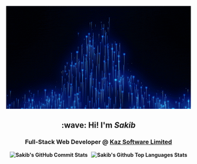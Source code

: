 <!--
**snsakib/snsakib** is a ✨ _special_ ✨ repository because its `README.md` (this file) appears on your GitHub profile.

Here are some ideas to get you started:

- 🔭 I’m currently working on ...
- 🌱 I’m currently learning ...
- 👯 I’m looking to collaborate on ...
- 🤔 I’m looking for help with ...
- 💬 Ask me about ...
- 📫 How to reach me: ...
- 😄 Pronouns: ...
- ⚡ Fun fact: ...
-->

<img src="./assets/img/banner.gif" width="1000px" height="281px">
<br/>

<h2 align="center"> 
 :wave: Hi! I'm <b><i>Sakib</i><b>
</h2>
<h3 align="center">Full-Stack Web Developer @ <a href="https://kaz.com.bd/">Kaz Software Limited</a> </h3>

<p align="center">
  <img src="https://github-readme-stats.vercel.app/api?username=snsakib&count_private=true&show_icons=true&theme=tokyonight&hide_border=true&custom_title=My%20GitHub%20Stats"" alt="Sakib's GitHub Commit Stats" height="180em">&nbsp;&nbsp;
  <img src="https://github-readme-stats.vercel.app/api/top-langs/?username=snsakib&langs_count=6&layout=compact&theme=tokyonight&hide_border=true&hide=HTML&custom_title=Top%20Languages" alt="Sakib's Github Top Languages Stats" height="180em">
</p>

